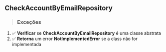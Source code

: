 ## CheckAccountByEmailRepository

> ### Exceções

1. ✅ **Verificar** se **CheckAccountByEmailRepository** é uma classe abstrata
2. ✅ **Retorna** um error **NotImplementedError** se a class não for implementada
